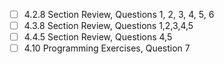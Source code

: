 - [ ] 4.2.8 Section Review, Questions 1, 2, 3, 4, 5, 6	
- [ ] 4.3.8 Section Review, Questions 1,2,3,4,5
- [ ] 4.4.5 Section Review, Questions 4,5
- [ ] 4.10 Programming Exercises, Question 7
